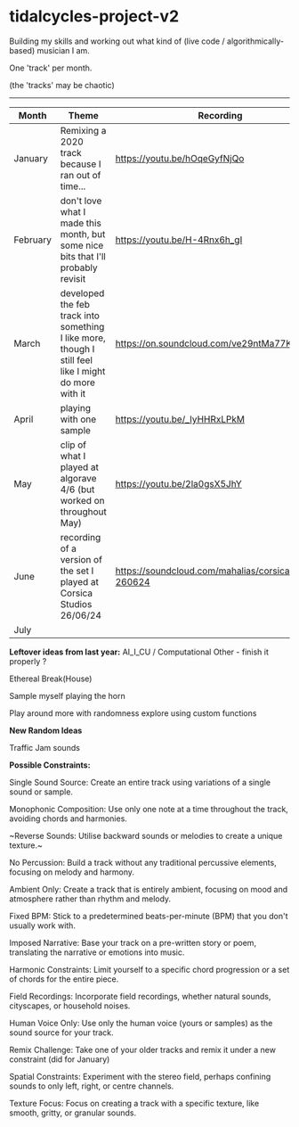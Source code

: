 # tidalcycles-project-v2

Building my skills and working out what kind of (live code / algorithmically-based) musician I am.

One 'track' per month.



(the 'tracks' may be chaotic)

---

|Month| Theme|Recording|
| --- | --- | --- |
|January|Remixing a 2020 track because I ran out of time...| <https://youtu.be/hOqeGyfNjQo> |
|February|don't love what I made this month, but some nice bits that I'll probably revisit| <https://youtu.be/H-4Rnx6h_gI>|
|March|developed the feb track into something I like more, though I still feel like I might do more with it|<https://on.soundcloud.com/ve29ntMa77KKxYJ46>|
|April|playing with one sample|<https://youtu.be/_IyHHRxLPkM>|
|May|clip of what I played at algorave 4/6 (but worked on throughout May)|<https://youtu.be/2la0gsX5JhY>|
|June|recording of a version of the set I played at Corsica Studios 26/06/24|<https://soundcloud.com/mahalias/corsica-260624>|
|July||

**Leftover ideas from last year:**
AI_I_CU / Computational Other - finish it properly ?

Ethereal Break(House)

Sample myself playing the horn

Play around more with randomness
explore using custom functions

**New Random Ideas**

Traffic Jam sounds

**Possible Constraints:**

Single Sound Source: Create an entire track using variations of a single sound or sample.

Monophonic Composition: Use only one note at a time throughout the track, avoiding chords and harmonies.

~Reverse Sounds: Utilise backward sounds or melodies to create a unique texture.~

No Percussion: Build a track without any traditional percussive elements, focusing on melody and harmony.

Ambient Only: Create a track that is entirely ambient, focusing on mood and atmosphere rather than rhythm and melody.

Fixed BPM: Stick to a predetermined beats-per-minute (BPM) that you don't usually work with.

Imposed Narrative: Base your track on a pre-written story or poem, translating the narrative or emotions into music.

Harmonic Constraints: Limit yourself to a specific chord progression or a set of chords for the entire piece.

Field Recordings: Incorporate field recordings, whether natural sounds, cityscapes, or household noises.

Human Voice Only: Use only the human voice (yours or samples) as the sound source for your track.

Remix Challenge: Take one of your older tracks and remix it under a new constraint (did for January)

Spatial Constraints: Experiment with the stereo field, perhaps confining sounds to only left, right, or centre channels.

Texture Focus: Focus on creating a track with a specific texture, like smooth, gritty, or granular sounds.
